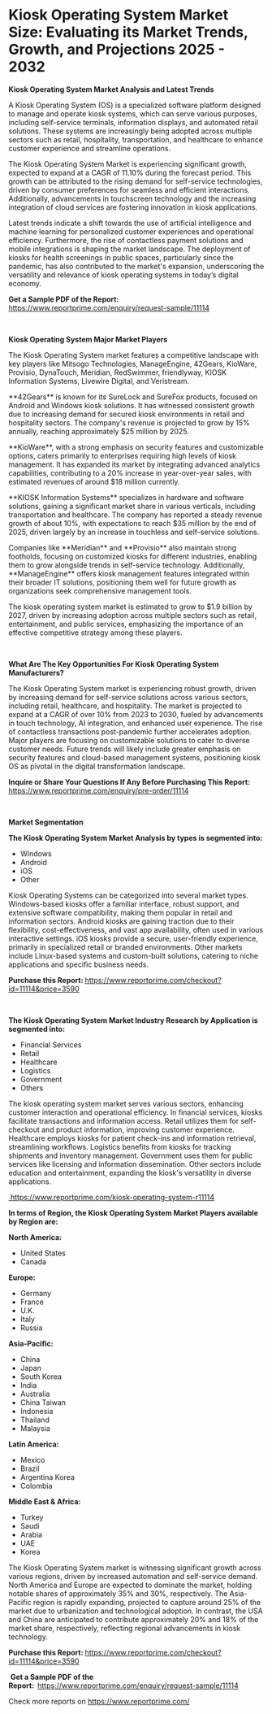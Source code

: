 <p><h1>Kiosk Operating System Market Size: Evaluating its Market Trends, Growth, and Projections 2025 - 2032</h1></p><p><strong>Kiosk Operating System Market Analysis and Latest Trends</strong></p>
<p><p>A Kiosk Operating System (OS) is a specialized software platform designed to manage and operate kiosk systems, which can serve various purposes, including self-service terminals, information displays, and automated retail solutions. These systems are increasingly being adopted across multiple sectors such as retail, hospitality, transportation, and healthcare to enhance customer experience and streamline operations.</p><p>The Kiosk Operating System Market is experiencing significant growth, expected to expand at a CAGR of 11.10% during the forecast period. This growth can be attributed to the rising demand for self-service technologies, driven by consumer preferences for seamless and efficient interactions. Additionally, advancements in touchscreen technology and the increasing integration of cloud services are fostering innovation in kiosk applications. </p><p>Latest trends indicate a shift towards the use of artificial intelligence and machine learning for personalized customer experiences and operational efficiency. Furthermore, the rise of contactless payment solutions and mobile integrations is shaping the market landscape. The deployment of kiosks for health screenings in public spaces, particularly since the pandemic, has also contributed to the market's expansion, underscoring the versatility and relevance of kiosk operating systems in today’s digital economy.</p></p>
<p><strong>Get a Sample PDF of the Report:&nbsp;</strong> <a href="https://www.reportprime.com/enquiry/request-sample/11114?utm_campaign=2796&utm_medium=2&utm_source=Github&utm_content=ia&utm_term=20032025&utm_id=kiosk-operating-system">https://www.reportprime.com/enquiry/request-sample/11114</a></p>
<p>&nbsp;</p>
<p><strong>Kiosk Operating System Major Market Players</strong></p>
<p><p>The Kiosk Operating System market features a competitive landscape with key players like Mitsogo Technologies, ManageEngine, 42Gears, KioWare, Provisio, DynaTouch, Meridian, RedSwimmer, friendlyway, KIOSK Information Systems, Livewire Digital, and Veristream.</p><p>**42Gears** is known for its SureLock and SureFox products, focused on Android and Windows kiosk solutions. It has witnessed consistent growth due to increasing demand for secured kiosk environments in retail and hospitality sectors. The company's revenue is projected to grow by 15% annually, reaching approximately $25 million by 2025.</p><p>**KioWare**, with a strong emphasis on security features and customizable options, caters primarily to enterprises requiring high levels of kiosk management. It has expanded its market by integrating advanced analytics capabilities, contributing to a 20% increase in year-over-year sales, with estimated revenues of around $18 million currently.</p><p>**KIOSK Information Systems** specializes in hardware and software solutions, gaining a significant market share in various verticals, including transportation and healthcare. The company has reported a steady revenue growth of about 10%, with expectations to reach $35 million by the end of 2025, driven largely by an increase in touchless and self-service solutions.</p><p>Companies like **Meridian** and **Provisio** also maintain strong footholds, focusing on customized kiosks for different industries, enabling them to grow alongside trends in self-service technology. Additionally, **ManageEngine** offers kiosk management features integrated within their broader IT solutions, positioning them well for future growth as organizations seek comprehensive management tools.</p><p>The kiosk operating system market is estimated to grow to $1.9 billion by 2027, driven by increasing adoption across multiple sectors such as retail, entertainment, and public services, emphasizing the importance of an effective competitive strategy among these players.</p></p>
<p>&nbsp;</p>
<p><strong>What Are The Key Opportunities For Kiosk Operating System Manufacturers?</strong></p>
<p><p>The Kiosk Operating System market is experiencing robust growth, driven by increasing demand for self-service solutions across various sectors, including retail, healthcare, and hospitality. The market is projected to expand at a CAGR of over 10% from 2023 to 2030, fueled by advancements in touch technology, AI integration, and enhanced user experience. The rise of contactless transactions post-pandemic further accelerates adoption. Major players are focusing on customizable solutions to cater to diverse customer needs. Future trends will likely include greater emphasis on security features and cloud-based management systems, positioning kiosk OS as pivotal in the digital transformation landscape.</p></p>
<p><strong>Inquire or Share Your Questions If Any Before Purchasing This Report:</strong> <a href="https://www.reportprime.com/enquiry/pre-order/11114?utm_campaign=2796&utm_medium=2&utm_source=Github&utm_content=ia&utm_term=20032025&utm_id=kiosk-operating-system">https://www.reportprime.com/enquiry/pre-order/11114</a></p>
<p>&nbsp;</p>
<p><strong>Market Segmentation</strong></p>
<p><strong>The Kiosk Operating System Market Analysis by types is segmented into:</strong></p>
<p><ul><li>Windows</li><li>Android</li><li>iOS</li><li>Other</li></ul></p>
<p><p>Kiosk Operating Systems can be categorized into several market types. Windows-based kiosks offer a familiar interface, robust support, and extensive software compatibility, making them popular in retail and information sectors. Android kiosks are gaining traction due to their flexibility, cost-effectiveness, and vast app availability, often used in various interactive settings. iOS kiosks provide a secure, user-friendly experience, primarily in specialized retail or branded environments. Other markets include Linux-based systems and custom-built solutions, catering to niche applications and specific business needs.</p></p>
<p><strong>Purchase this Report:&nbsp;</strong><a href="https://www.reportprime.com/checkout?id=11114&price=3590&utm_campaign=2796&utm_medium=2&utm_source=Github&utm_content=ia&utm_term=20032025&utm_id=kiosk-operating-system">https://www.reportprime.com/checkout?id=11114&price=3590</a></p>
<p>&nbsp;</p>
<p><strong>The Kiosk Operating System Market Industry Research by Application is segmented into:</strong></p>
<p><ul><li>Financial Services</li><li>Retail</li><li>Healthcare</li><li>Logistics</li><li>Government</li><li>Others</li></ul></p>
<p><p>The kiosk operating system market serves various sectors, enhancing customer interaction and operational efficiency. In financial services, kiosks facilitate transactions and information access. Retail utilizes them for self-checkout and product information, improving customer experience. Healthcare employs kiosks for patient check-ins and information retrieval, streamlining workflows. Logistics benefits from kiosks for tracking shipments and inventory management. Government uses them for public services like licensing and information dissemination. Other sectors include education and entertainment, expanding the kiosk's versatility in diverse applications.</p></p>
<p><a href="https://www.reportprime.com/kiosk-operating-system-r11114?utm_campaign=2796&utm_medium=2&utm_source=Github&utm_content=ia&utm_term=20032025&utm_id=kiosk-operating-system">&nbsp;https://www.reportprime.com/kiosk-operating-system-r11114</a></p>
<p><strong>In terms of Region, the Kiosk Operating System Market Players available by Region are:</strong></p>
<p>
    <p> <strong> North America: </strong>
        <ul>
            <li>United States</li>
            <li>Canada</li>
        </ul>
        </p> 
    <p> <strong> Europe: </strong>
        <ul>
            <li>Germany</li>
            <li>France</li>
            <li>U.K.</li>
            <li>Italy</li>
            <li>Russia</li>
        </ul>
        </p> 
    <p> <strong> Asia-Pacific: </strong>
        <ul>
            <li>China</li>
            <li>Japan</li>
            <li>South Korea</li>
            <li>India</li>
            <li>Australia</li>
            <li>China Taiwan</li>
            <li>Indonesia</li>
            <li>Thailand</li>
            <li>Malaysia</li>
        </ul>
        </p> 
    <p> <strong> Latin America: </strong>
        <ul>
            <li>Mexico</li>
            <li>Brazil</li>
            <li>Argentina Korea</li>
            <li>Colombia</li>
        </ul>
        </p> 
    <p> <strong> Middle East & Africa: </strong>
        <ul>
            <li>Turkey</li>
            <li>Saudi</li>
            <li>Arabia</li>
            <li>UAE</li>
            <li>Korea</li>
        </ul>
    </p>
    </p>
<p><p>The Kiosk Operating System market is witnessing significant growth across various regions, driven by increased automation and self-service demand. North America and Europe are expected to dominate the market, holding notable shares of approximately 35% and 30%, respectively. The Asia-Pacific region is rapidly expanding, projected to capture around 25% of the market due to urbanization and technological adoption. In contrast, the USA and China are anticipated to contribute approximately 20% and 18% of the market share, respectively, reflecting regional advancements in kiosk technology.</p></p>
<p><strong>Purchase this Report: </strong><a href="https://www.reportprime.com/checkout?id=11114&price=3590&utm_campaign=2796&utm_medium=2&utm_source=Github&utm_content=ia&utm_term=20032025&utm_id=kiosk-operating-system">https://www.reportprime.com/checkout?id=11114&price=3590</a></p>
<p>&nbsp;<strong>Get a Sample PDF of the Report:&nbsp;&nbsp;</strong><a href="https://www.reportprime.com/enquiry/request-sample/11114?utm_campaign=2796&utm_medium=2&utm_source=Github&utm_content=ia&utm_term=20032025&utm_id=kiosk-operating-system">https://www.reportprime.com/enquiry/request-sample/11114</a></p>
<p><strong></strong></p>
<p>Check more reports on <a href="https://www.reportprime.com/?utm_campaign=2796&utm_medium=2&utm_source=Github&utm_content=ia&utm_term=20032025&utm_id=kiosk-operating-system">https://www.reportprime.com/</a></p>
